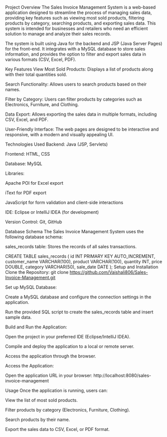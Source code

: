 Project Overview
The Sales Invoice Management System is a web-based application designed to streamline the process of managing sales data, providing key features such as viewing most sold products, filtering products by category, searching products, and exporting sales data. This system is intended for businesses and retailers who need an efficient solution to manage and analyze their sales records.

The system is built using Java for the backend and JSP (Java Server Pages) for the front-end. It integrates with a MySQL database to store sales information, and provides the option to filter and export sales data in various formats (CSV, Excel, PDF).

Key Features
View Most Sold Products: Displays a list of products along with their total quantities sold.

Search Functionality: Allows users to search products based on their names.

Filter by Category: Users can filter products by categories such as Electronics, Furniture, and Clothing.

Data Export: Allows exporting the sales data in multiple formats, including CSV, Excel, and PDF.

User-Friendly Interface: The web pages are designed to be interactive and responsive, with a modern and visually appealing UI.

Technologies Used
Backend: Java (JSP, Servlets)

Frontend: HTML, CSS

Database: MySQL

Libraries:

Apache POI for Excel export

iText for PDF export

JavaScript for form validation and client-side interactions

IDE: Eclipse or IntelliJ IDEA (for development)

Version Control: Git, GitHub

Database Schema
The Sales Invoice Management System uses the following database schema:

sales_records table:
Stores the records of all sales transactions.

CREATE TABLE sales_records (
    id INT PRIMARY KEY AUTO_INCREMENT,
    customer_name VARCHAR(100),
    product VARCHAR(100),
    quantity INT,
    price DOUBLE,
    category VARCHAR(50),
    sale_date DATE
);
Setup and Installation
Clone the Repository:
git clone https://github.com/Vaishali806/Sales-Invoice-Management.git

Set up MySQL Database:

Create a MySQL database and configure the connection settings in the application.

Run the provided SQL script to create the sales_records table and insert sample data.

Build and Run the Application:

Open the project in your preferred IDE (Eclipse/IntelliJ IDEA).

Compile and deploy the application to a local or remote server.

Access the application through the browser.

Access the Application:

Open the application URL in your browser: http://localhost:8080/sales-invoice-management

Usage
Once the application is running, users can:

View the list of most sold products.

Filter products by category (Electronics, Furniture, Clothing).

Search products by their name.

Export the sales data to CSV, Excel, or PDF format.


